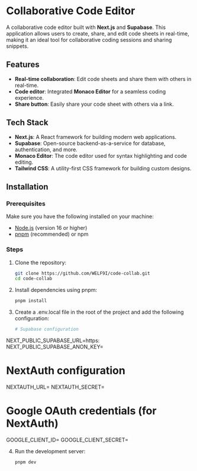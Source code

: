 # Collaborative Code Editor

A collaborative code editor built with **Next.js** and **Supabase**. This application allows users to create, share, and edit code sheets in real-time, making it an ideal tool for collaborative coding sessions and sharing snippets. 

## Features

- **Real-time collaboration**: Edit code sheets and share them with others in real-time.
- **Code editor**: Integrated **Monaco Editor** for a seamless coding experience.
- **Share button**: Easily share your code sheet with others via a link.

## Tech Stack

- **Next.js**: A React framework for building modern web applications.
- **Supabase**: Open-source backend-as-a-service for database, authentication, and more.
- **Monaco Editor**: The code editor used for syntax highlighting and code editing.
- **Tailwind CSS**: A utility-first CSS framework for building custom designs.

## Installation

### Prerequisites

Make sure you have the following installed on your machine:

- [Node.js](https://nodejs.org/) (version 16 or higher)
- [pnpm](https://pnpm.io/) (recommended) or npm

### Steps

1. Clone the repository:

   ```bash
   git clone https://github.com/WELF9I/code-collab.git
   cd code-collab

2. Install dependencies using pnpm:
   ```bash
   pnpm install

3. Create a .env.local file in the root of the project and add the following configuration:
   ```bash
   # Supabase configuration
  NEXT_PUBLIC_SUPABASE_URL=https:
  NEXT_PUBLIC_SUPABASE_ANON_KEY=
  
  # NextAuth configuration
  NEXTAUTH_URL=
  NEXTAUTH_SECRET=
  
  # Google OAuth credentials (for NextAuth)
  GOOGLE_CLIENT_ID=
  GOOGLE_CLIENT_SECRET=


4. Run the development server:
   ```bash
   pnpm dev
